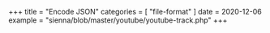 +++
title = "Encode JSON"
categories = [ "file-format" ]
date = 2020-12-06
example = "sienna/blob/master/youtube/youtube-track.php"
+++
